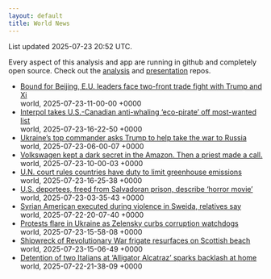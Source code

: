 ```yaml
---
layout: default
title: World News
---
```


<div markdown="0">
<div class="byline small text-muted">List updated <span class="datetime">2025-07-23 20:52 UTC</span>.</div>

<p>Every aspect of this analysis and app are running in github and completely open source.
Check out the <a href="https://github.com/Castro-Media/Analysis">analysis</a> and
<a href="https://github.com/Castro-Media/TopStoryReview.com">presentation</a> repos.</p>
<ul>
<li><a href='https://www.washingtonpost.com/world/2025/07/23/eu-china-tensions-beijing-summit/'>Bound for Beijing, E.U. leaders face two-front trade fight with Trump and Xi</a><div class='byline small text-muted'>world, <span class="datetime">2025-07-23-11-00-00 +0000</span></div></li>
<li><a href='https://www.washingtonpost.com/world/2025/07/23/paul-watson-anti-whaling-interpol-japan/'>Interpol takes U.S.-Canadian anti-whaling &#8216;eco-pirate&#8217; off most-wanted list</a><div class='byline small text-muted'>world, <span class="datetime">2025-07-23-16-22-50 +0000</span></div></li>
<li><a href='https://www.washingtonpost.com/world/2025/07/23/ukraine-syrsky-interview-war-trump/'>Ukraine&#8217;s top commander asks Trump to help take the war to Russia</a><div class='byline small text-muted'>world, <span class="datetime">2025-07-23-06-00-07 +0000</span></div></li>
<li><a href='https://www.washingtonpost.com/world/interactive/2025/brazil-volkswagen-ranch-amazon/'>Volkswagen kept a dark secret in the Amazon. Then a priest made a call.</a><div class='byline small text-muted'>world, <span class="datetime">2025-07-23-10-00-03 +0000</span></div></li>
<li><a href='https://www.washingtonpost.com/climate-environment/2025/07/23/world-court-climate-ruling/'>U.N. court rules countries have duty to limit greenhouse emissions</a><div class='byline small text-muted'>world, <span class="datetime">2025-07-23-16-25-38 +0000</span></div></li>
<li><a href='https://www.washingtonpost.com/world/2025/07/22/salvador-cecot-detainee-describes-beatings/'>U.S. deportees, freed from Salvadoran prison, describe &#8216;horror movie&#8217;</a><div class='byline small text-muted'>world, <span class="datetime">2025-07-23-03-35-43 +0000</span></div></li>
<li><a href='https://www.washingtonpost.com/world/2025/07/22/sweida-druze-syrian-american-killed/'>Syrian American executed during violence in Sweida, relatives say</a><div class='byline small text-muted'>world, <span class="datetime">2025-07-22-20-07-40 +0000</span></div></li>
<li><a href='https://www.washingtonpost.com/world/2025/07/23/ukraine-corruption-protests-zelensky-parliament/'>Protests flare in Ukraine as Zelensky curbs corruption watchdogs</a><div class='byline small text-muted'>world, <span class="datetime">2025-07-23-15-58-08 +0000</span></div></li>
<li><a href='https://www.washingtonpost.com/world/2025/07/23/revolutionary-war-shipwreck-scotland/'>Shipwreck of Revolutionary War frigate resurfaces on Scottish beach</a><div class='byline small text-muted'>world, <span class="datetime">2025-07-23-15-06-49 +0000</span></div></li>
<li><a href='https://www.washingtonpost.com/world/2025/07/22/italians-alligator-alcatraz-ice/'>Detention of two Italians at &#8216;Alligator Alcatraz&#8217; sparks backlash at home</a><div class='byline small text-muted'>world, <span class="datetime">2025-07-22-21-38-09 +0000</span></div></li>
</ul>
</div>
